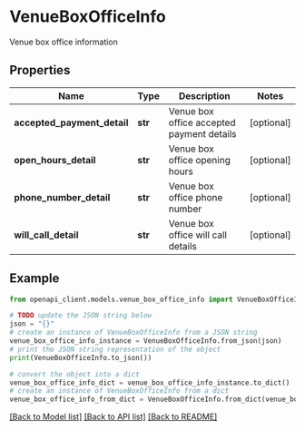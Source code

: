 # VenueBoxOfficeInfo

Venue box office information

## Properties

Name | Type | Description | Notes
------------ | ------------- | ------------- | -------------
**accepted_payment_detail** | **str** | Venue box office accepted payment details | [optional] 
**open_hours_detail** | **str** | Venue box office opening hours | [optional] 
**phone_number_detail** | **str** | Venue box office phone number | [optional] 
**will_call_detail** | **str** | Venue box office will call details | [optional] 

## Example

```python
from openapi_client.models.venue_box_office_info import VenueBoxOfficeInfo

# TODO update the JSON string below
json = "{}"
# create an instance of VenueBoxOfficeInfo from a JSON string
venue_box_office_info_instance = VenueBoxOfficeInfo.from_json(json)
# print the JSON string representation of the object
print(VenueBoxOfficeInfo.to_json())

# convert the object into a dict
venue_box_office_info_dict = venue_box_office_info_instance.to_dict()
# create an instance of VenueBoxOfficeInfo from a dict
venue_box_office_info_from_dict = VenueBoxOfficeInfo.from_dict(venue_box_office_info_dict)
```
[[Back to Model list]](../README.md#documentation-for-models) [[Back to API list]](../README.md#documentation-for-api-endpoints) [[Back to README]](../README.md)



